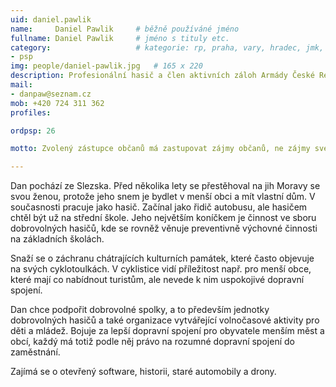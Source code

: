 ```yaml
---
uid: daniel.pawlik
name:     Daniel Pawlik  	# běžně používáné jméno
fullname: Daniel Pawlik  	# jméno s tituly etc.
category:                 	# kategorie: rp, praha, vary, hradec, jmk, senat
- psp
img: people/daniel-pawlik.jpg   # 165 x 220
description: Profesionální hasič a člen aktivních záloh Armády České Republiky. Ve volném čase se věnuje turistice, cyklistice a dobrovolným hasičům.          	# kratký popis, max 160 znaků
mail:
- danpaw@seznam.cz
mob: +420 724 311 362  
profiles:

ordpsp: 26		  

motto: Zvolený zástupce občanů má zastupovat zájmy občanů, ne zájmy své nebo zájmy korporací.

---
```


Dan pochází ze Slezska. Před několika lety se přestěhoval na jih Moravy se svou ženou, protože jeho snem je bydlet v menší obci a mít vlastní dům. V současnosti pracuje jako hasič. Začínal jako řidič autobusu, ale hasičem chtěl být už na střední škole. Jeho největším koníčkem je činnost ve sboru dobrovolných hasičů, kde se rovněž věnuje preventivně výchovné činnosti na základních školách.

Snaží se o záchranu chátrajících kulturních památek, které často objevuje na svých cyklotoulkách. V cyklistice vidí příležitost např. pro menší obce, které mají co nabídnout turistům, ale nevede k nim uspokojivé dopravní spojení.

Dan chce podpořit dobrovolné spolky, a to především jednotky dobrovolných hasičů a také organizace vytvářející volnočasové aktivity pro děti a mládež. Bojuje za lepší dopravní spojení pro obyvatele menším měst a obcí, každý má totiž podle něj právo na rozumné dopravní spojení do zaměstnání.

Zajímá se o otevřený software, historii, staré automobily a drony.
